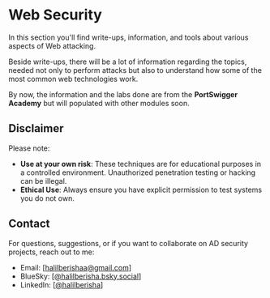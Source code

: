 # Web Security

In this section you'll find write-ups, information, and tools about various aspects of Web attacking.

Beside write-ups, there will be a lot of information regarding the topics, needed not only to perform attacks but also to understand how some of the most common web technologies work.

By now, the information and the labs done are from the **PortSwigger Academy** but will populated with other modules soon.

## Disclaimer

Please note:

- **Use at your own risk**: These techniques are for educational purposes in a controlled environment. Unauthorized penetration testing or hacking can be illegal.
- **Ethical Use**: Always ensure you have explicit permission to test systems you do not own.

## Contact

For questions, suggestions, or if you want to collaborate on AD security projects, reach out to me:

- Email: [halilberishaa@gmail.com]
- BlueSky: [[@halilberisha.bsky.social](https://bsky.app/profile/halilberisha.bsky.social)]
- LinkedIn: [[@halilberisha](https://www.linkedin.com/in/halilberisha)]





